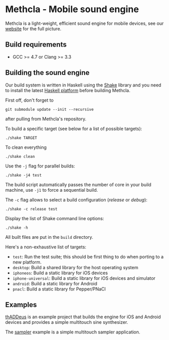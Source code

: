 # Methcla - Mobile sound engine

Methcla is a light-weight, efficient sound engine for mobile devices, see our [website](http://methc.la) for the full picture.

## Build requirements

* GCC >= 4.7 or Clang >= 3.3

## Building the sound engine

Our build system is written in Haskell using the [Shake](https://github.com/ndmitchell/shake) library and you need to install the latest [Haskell platform](http://www.haskell.org/platform/) before building Methcla.

First off, don't forget to

    git submodule update --init --recursive

after pulling from Methcla's repository.

To build a specific target (see below for a list of possible targets):

    ./shake TARGET

To clean everything

    ./shake clean

Use the `-j` flag for parallel builds:

    ./shake -j4 test

The build script automatically passes the number of core in your build machine, use `-j1` to force a sequential build.

The `-c` flag allows to select a build configuration (*release* or *debug*):

    ./shake -c release test

Display the list of Shake command line options:

    ./shake -h

All built files are put in the `build` directory.

Here's a non-exhaustive list of targets:

* `test`: Run the test suite; this should be first thing to do when porting to a new platform.
* `desktop`: Build a shared library for the host operating system
* `iphoneos`: Build a static library for iOS devices
* `iphone-universal`: Build a static library for iOS devices and simulator
* `android`: Build a static library for Android
* `pnacl`: Build a static library for Pepper/PNaCl

## Examples

[thADDeus](https://github.com/samplecount/methcla/tree/develop/engine/examples/thADDeus) is an example project that builds the engine for iOS and Android devices and provides a simple multitouch sine synthesizer.

The [sampler](https://github.com/samplecount/methcla/tree/develop/engine/examples/sampler) example is a simple multitouch sampler application.

